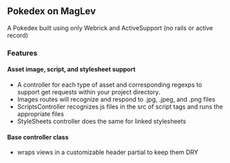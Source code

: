 ## Pokedex on MagLev
A Pokedex built using only Webrick and ActiveSupport
(no rails or active record)

### Features

#### Asset image, script, and stylesheet support
- A controller for each type of asset and corresponding regexps to support get requests
within your project directory.
- Images routes will recognize and respond to .jpg, .jpeg, and .png files
- ScriptsController recognizes js files in the src of script tags and runs the appropriate files
- StyleSheets controller does the same for linked stylesheets

#### Base controller class 
- wraps views in a customizable header partial to keep them DRY  